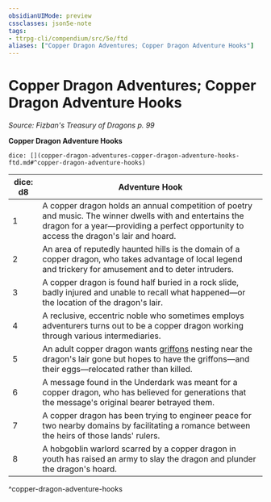 ```yaml
---
obsidianUIMode: preview
cssclasses: json5e-note
tags:
- ttrpg-cli/compendium/src/5e/ftd
aliases: ["Copper Dragon Adventures; Copper Dragon Adventure Hooks"]
---
```

# Copper Dragon Adventures; Copper Dragon Adventure Hooks
*Source: Fizban's Treasury of Dragons p. 99* 

**Copper Dragon Adventure Hooks**

`dice: [](copper-dragon-adventures-copper-dragon-adventure-hooks-ftd.md#^copper-dragon-adventure-hooks)`

| dice: d8 | Adventure Hook |
|----------|----------------|
| 1 | A copper dragon holds an annual competition of poetry and music. The winner dwells with and entertains the dragon for a year—providing a perfect opportunity to access the dragon's lair and hoard. |
| 2 | An area of reputedly haunted hills is the domain of a copper dragon, who takes advantage of local legend and trickery for amusement and to deter intruders. |
| 3 | A copper dragon is found half buried in a rock slide, badly injured and unable to recall what happened—or the location of the dragon's lair. |
| 4 | A reclusive, eccentric noble who sometimes employs adventurers turns out to be a copper dragon working through various intermediaries. |
| 5 | An adult copper dragon wants [griffons](griffon.md) nesting near the dragon's lair gone but hopes to have the griffons—and their eggs—relocated rather than killed. |
| 6 | A message found in the Underdark was meant for a copper dragon, who has believed for generations that the message's original bearer betrayed them. |
| 7 | A copper dragon has been trying to engineer peace for two nearby domains by facilitating a romance between the heirs of those lands' rulers. |
| 8 | A hobgoblin warlord scarred by a copper dragon in youth has raised an army to slay the dragon and plunder the dragon's hoard. |
^copper-dragon-adventure-hooks
